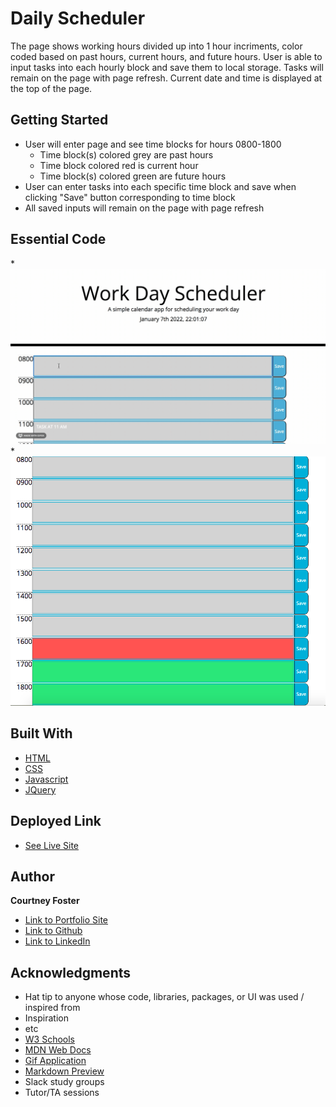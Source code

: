 # Daily Scheduler

The page shows working hours divided up into 1 hour incriments, color coded based on past hours, current hours, and future hours. User is able to input tasks into each hourly block and save them to local storage. Tasks will remain on the page with page refresh. Current date and time is displayed at the top of the page.


## Getting Started

* User will enter page and see time blocks for hours 0800-1800
    * Time block(s) colored grey are past hours
    * Time block colored red is current hour
    * Time block(s) colored green are future hours
* User can enter tasks into each specific time block and save when clicking "Save" button corresponding to time block
* All saved inputs will remain on the page with page refresh


## Essential Code
*![GIF](images/HW5-1.gif)
*![IMG](images/HW5-3.png)


## Built With

* [HTML](https://developer.mozilla.org/en-US/docs/Web/HTML)
* [CSS](https://developer.mozilla.org/en-US/docs/Web/CSS)
* [Javascript](https://developer.mozilla.org/en-US/docs/Web/JavaScript)
* [JQuery](https://developer.mozilla.org/en-US/docs/Glossary/jQuery)

## Deployed Link

* [See Live Site](https://cfoster121.github.io/daily-planner/)


## Author

**Courtney Foster** 

- [Link to Portfolio Site](https://cfoster121.github.io/homework2/)
- [Link to Github](https://github.com/cfoster121)
- [Link to LinkedIn](https://www.linkedin.com/in/courtney-foster-0b364575/)


## Acknowledgments

* Hat tip to anyone whose code, libraries, packages, or UI was used  / inspired from
* Inspiration
* etc
* [W3 Schools](https://www.w3schools.com/)
* [MDN Web Docs](https://developer.mozilla.org/en-US/)
* [Gif Application](https://gifox.io/)
* [Markdown Preview](https://dillinger.io/)
* Slack study groups
* Tutor/TA sessions